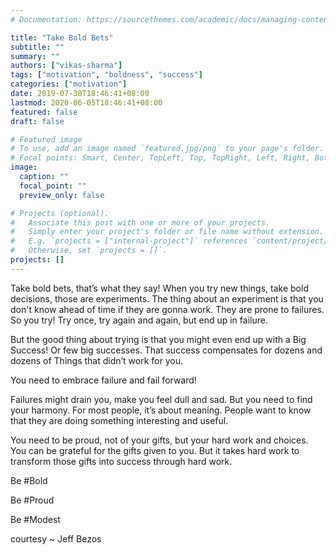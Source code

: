 ```yaml
---
# Documentation: https://sourcethemes.com/academic/docs/managing-content/

title: "Take Bold Bets"
subtitle: ""
summary: ""
authors: ["vikas-sharma"]
tags: ["motivation", "boldness", "success"]
categories: ["motivation"]
date: 2019-07-30T18:46:41+08:00
lastmod: 2020-06-05T18:46:41+08:00
featured: false
draft: false

# Featured image
# To use, add an image named `featured.jpg/png` to your page's folder.
# Focal points: Smart, Center, TopLeft, Top, TopRight, Left, Right, BottomLeft, Bottom, BottomRight.
image:
  caption: ""
  focal_point: ""
  preview_only: false

# Projects (optional).
#   Associate this post with one or more of your projects.
#   Simply enter your project's folder or file name without extension.
#   E.g. `projects = ["internal-project"]` references `content/project/deep-learning/index.md`.
#   Otherwise, set `projects = []`.
projects: []
---
```


Take bold bets, that’s what they say!
When you try new things, take bold decisions, those are experiments. The thing about an experiment is that you don't know ahead of time if they are gonna work. They are prone to failures. So you try! Try once, try again and again, but end up in failure.

But the good thing about trying is that you might even end up with a Big Success! Or few big successes. That success compensates for dozens and dozens of Things that didn’t work for you.

You need to embrace failure and fail forward!

Failures might drain you, make you feel dull and sad. But you need to find your harmony. For most people, it’s about meaning. People want to know that they are doing something interesting and useful.

You need to be proud, not of your gifts, but your hard work and choices. You can be grateful for the gifts given to you. But it takes hard work to transform those gifts into success through hard work.

Be #Bold

Be #Proud

Be #Modest

courtesy ~ Jeff Bezos
